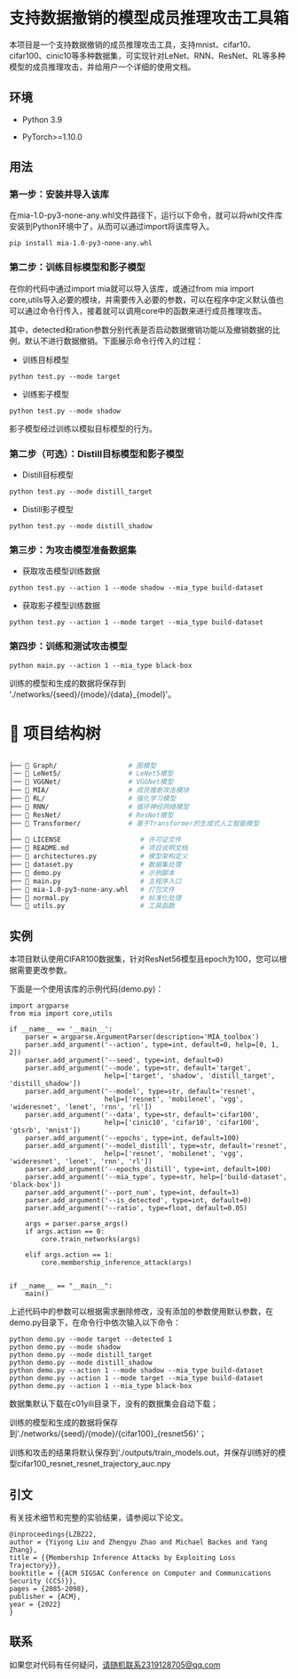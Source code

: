 # 支持数据撤销的模型成员推理攻击工具箱

本项目是一个支持数据撤销的成员推理攻击工具，支持mnist、cifar10、cifar100、cinic10等多种数据集，可实现针对LeNet、RNN、ResNet、RL等多种模型的成员推理攻击，并给用户一个详细的使用文档。
## 环境

 - Python 3.9

 - PyTorch>=1.10.0

## 用法

### 第一步：安装并导入该库

在mia-1.0-py3-none-any.whl文件路径下，运行以下命令，就可以将whl文件库安装到Python环境中了，从而可以通过import将该库导入。
```
pip install mia-1.0-py3-none-any.whl
```

### 第二步：训练目标模型和影子模型

在你的代码中通过import mia就可以导入该库，或通过from mia import core,utils导入必要的模块，并需要传入必要的参数，可以在程序中定义默认值也可以通过命令行传入，接着就可以调用core中的函数来进行成员推理攻击。

其中，detected和ration参数分别代表是否启动数据撤销功能以及撤销数据的比例，默认不进行数据撤销。下面展示命令行传入的过程：
- 训练目标模型
```
python test.py --mode target
```
- 训练影子模型
```
python test.py --mode shadow
```
影子模型经过训练以模拟目标模型的行为。

### 第二步（可选）：Distill目标模型和影子模型

- Distill目标模型
```
python test.py --mode distill_target
```
- Distill影子模型
```
python test.py --mode distill_shadow
```

### 第三步：为攻击模型准备数据集

- 获取攻击模型训练数据
```
python test.py --action 1 --mode shadow --mia_type build-dataset
```
- 获取影子模型训练数据
```
python test.py --action 1 --mode target --mia_type build-dataset
```

### 第四步：训练和测试攻击模型

```
python main.py --action 1 --mia_type black-box
```
训练的模型和生成的数据将保存到 './networks/{seed}/{mode}/{data}_{model}'。

# 📁 项目结构树

```bash

├── 📂 Graph/                  # 图模型
│── 📂 LeNet5/                 # LeNet5模型
│── 📂 VGGNet/                 # VGGNet模型
├── 📂 MIA/                    # 成员推断攻击模块
├── 📂 RL/                     # 强化学习模型
├── 📂 RNN/                    # 循环神经网络模型
├── 📂 ResNet/                 # ResNet模型
├── 📂 Transformer/            # 基于Transformer的生成式人工智能模型
│
├── 📄 LICENSE                    # 许可证文件
├── 📄 README.md                  # 项目说明文档
├️── 📄 architectures.py           # 模型架构定义
├️── 📄 dataset.py                 # 数据集处理
├️── 📄 demo.py                    # 示例脚本
├️── 📄 main.py                    # 主程序入口
├️── 📄 mia-1.0-py3-none-any.whl   # 打包文件
├️── 📄 normal.py                  # 标准化处理
└── 📄 utils.py                   # 工具函数
```

## 实例

本项目默认使用CIFAR100数据集，针对ResNet56模型且epoch为100，您可以根据需要更改参数。

下面是一个使用该库的示例代码(demo.py)：
```
import argparse
from mia import core,utils

if __name__ == '__main__':
    parser = argparse.ArgumentParser(description='MIA_toolbox')
    parser.add_argument('--action', type=int, default=0, help=[0, 1, 2])
    parser.add_argument('--seed', type=int, default=0)
    parser.add_argument('--mode', type=str, default='target',
                        help=['target', 'shadow', 'distill_target', 'distill_shadow'])
    parser.add_argument('--model', type=str, default='resnet',
                        help=['resnet', 'mobilenet', 'vgg', 'wideresnet', 'lenet', 'rnn', 'rl'])
    parser.add_argument('--data', type=str, default='cifar100',
                        help=['cinic10', 'cifar10', 'cifar100', 'gtsrb', 'mnist'])
    parser.add_argument('--epochs', type=int, default=100)
    parser.add_argument('--model_distill', type=str, default='resnet',
                        help=['resnet', 'mobilenet', 'vgg', 'wideresnet', 'lenet', 'rnn', 'rl'])
    parser.add_argument('--epochs_distill', type=int, default=100)
    parser.add_argument('--mia_type', type=str, help=['build-dataset', 'black-box'])
    parser.add_argument('--port_num', type=int, default=3)
    parser.add_argument('--is_detected', type=int, default=0)
    parser.add_argument('--ratio', type=float, default=0.05)

    args = parser.parse_args()
    if args.action == 0:
        core.train_networks(args)

    elif args.action == 1:
        core.membership_inference_attack(args)


if __name__ == "__main__":
    main()
```
上述代码中的参数可以根据需求删除修改，没有添加的参数使用默认参数，在demo.py目录下，在命令行中依次输入以下命令：
```
python demo.py --mode target --detected 1 
python demo.py --mode shadow
python demo.py --mode distill_target
python demo.py --mode distill_shadow
python demo.py --action 1 --mode shadow --mia_type build-dataset
python demo.py --action 1 --mode target --mia_type build-dataset
python demo.py --action 1 --mia_type black-box
```
数据集默认下载在c01yili目录下，没有的数据集会自动下载；

训练的模型和生成的数据将保存到'./networks/{seed}/{mode}/{cifar100}_{resnet56}'；

训练和攻击的结果将默认保存到'./outputs/train_models.out，并保存训练好的模型cifar100_resnet_resnet_trajectory_auc.npy

## 引文

有关技术细节和完整的实验结果，请参阅以下论文。
```
@inproceedings{LZBZ22,
author = {Yiyong Liu and Zhengyu Zhao and Michael Backes and Yang Zhang},
title = {{Membership Inference Attacks by Exploiting Loss Trajectory}},
booktitle = {{ACM SIGSAC Conference on Computer and Communications Security (CCS)}},
pages = {2085-2098},
publisher = {ACM},
year = {2022}
}
```

## 联系

如果您对代码有任何疑问，请随机联系2319128705@qq.com
